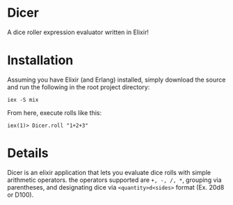 Dicer
=====

A dice roller expression evaluator written in Elixir!

Installation
============

Assuming you have Elixir (and Erlang) installed, simply download the source and run the following in the root project directory:

`iex -S mix`

From here, execute rolls like this:

`iex(1)> Dicer.roll "1+2+3"`

Details
=======

Dicer is an elixir application that lets you evaluate dice rolls with simple arithmetic operators. the operators supported are `+, -, /, *`, grouping via parentheses, and designating dice via `<quantity>d<sides>` format (Ex. 20d8 or D100).
